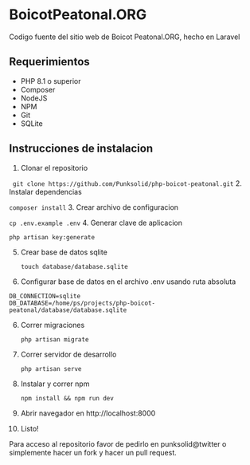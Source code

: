 BoicotPeatonal.ORG
======================
Codigo fuente del sitio web de Boicot Peatonal.ORG, hecho en Laravel

Requerimientos
--------------
- PHP 8.1 o superior
- Composer
- NodeJS
- NPM
- Git
- SQLite



Instrucciones de instalacion
----------------------------
1. Clonar el repositorio

``` git clone https://github.com/Punksolid/php-boicot-peatonal.git```
2. Instalar dependencias

```composer install```
3. Crear archivo de configuracion

```cp .env.example .env```
4. Generar clave de aplicacion

```php artisan key:generate```

5. Crear base de datos sqlite

    ```touch database/database.sqlite```
5. Configurar base de datos en el archivo .env usando ruta absoluta

```
DB_CONNECTION=sqlite
DB_DATABASE=/home/ps/projects/php-boicot-peatonal/database/database.sqlite
```

6. Correr migraciones

    ```php artisan migrate```

7. Correr servidor de desarrollo

    ```php artisan serve```

8. Instalar y correr npm
    
    ```npm install && npm run dev```
9. Abrir navegador en http://localhost:8000

10. Listo!


Para acceso al repositorio favor de pedirlo en punksolid@twitter o simplemente hacer un fork y hacer un pull request.
